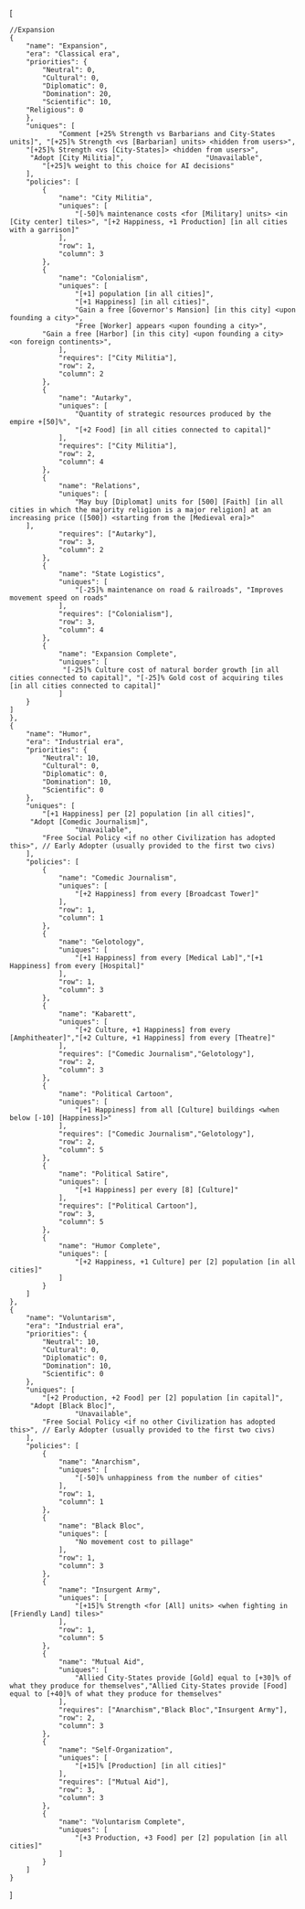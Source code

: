 [
	
	//Expansion 
    {
        "name": "Expansion",
        "era": "Classical era",
        "priorities": {
            "Neutral": 0,
            "Cultural": 0,
            "Diplomatic": 0,
            "Domination": 20,
            "Scientific": 10,
	    "Religious": 0
        },
        "uniques": [
                "Comment [+25% Strength vs Barbarians and City-States units]", "[+25]% Strength <vs [Barbarian] units> <hidden from users>", 
		"[+25]% Strength <vs [City-States]> <hidden from users>",
		 "Adopt [City Militia]", 					"Unavailable",
			"[+25]% weight to this choice for AI decisions"
        ],
        "policies": [
            {
                "name": "City Militia",
                "uniques": [
                    "[-50]% maintenance costs <for [Military] units> <in [City center] tiles>", "[+2 Happiness, +1 Production] [in all cities with a garrison]"
                ],
                "row": 1,
                "column": 3
            },
            {
                "name": "Colonialism",
                "uniques": [
                    "[+1] population [in all cities]",
                    "[+1 Happiness] [in all cities]",
                    "Gain a free [Governor's Mansion] [in this city] <upon founding a city>",
                    "Free [Worker] appears <upon founding a city>",
			"Gain a free [Harbor] [in this city] <upon founding a city> <on foreign continents>",
                ],
                "requires": ["City Militia"],
                "row": 2,
                "column": 2
            },
            {
                "name": "Autarky",
                "uniques": [
                    "Quantity of strategic resources produced by the empire +[50]%",
                    "[+2 Food] [in all cities connected to capital]"
                ],
                "requires": ["City Militia"],
                "row": 2,
                "column": 4
            },
            {
                "name": "Relations",
                "uniques": [
                    "May buy [Diplomat] units for [500] [Faith] [in all cities in which the majority religion is a major religion] at an increasing price ([500]) <starting from the [Medieval era]>"
		],
                "requires": ["Autarky"],
                "row": 3,
                "column": 2
            },
            {
                "name": "State Logistics",
                "uniques": [
                    "[-25]% maintenance on road & railroads", "Improves movement speed on roads"
                ],
                "requires": ["Colonialism"],
                "row": 3,
                "column": 4
            },
            {
                "name": "Expansion Complete",
                "uniques": [
                 "[-25]% Culture cost of natural border growth [in all cities connected to capital]", "[-25]% Gold cost of acquiring tiles [in all cities connected to capital]"
                ]
	    }
	]
    },
    {
        "name": "Humor",
        "era": "Industrial era",
        "priorities": {
            "Neutral": 10,
            "Cultural": 0,
            "Diplomatic": 0,
            "Domination": 10,
            "Scientific": 0
        },
        "uniques": [
            "[+1 Happiness] per [2] population [in all cities]",
		 "Adopt [Comedic Journalism]", 
					"Unavailable",
			"Free Social Policy <if no other Civilization has adopted this>", // Early Adopter (usually provided to the first two civs)
        ],
        "policies": [
            {
                "name": "Comedic Journalism",
                "uniques": [
                    "[+2 Happiness] from every [Broadcast Tower]"
                ],
                "row": 1,
                "column": 1
            },
            {
                "name": "Gelotology",
                "uniques": [
                    "[+1 Happiness] from every [Medical Lab]","[+1 Happiness] from every [Hospital]"
                ],
                "row": 1,
                "column": 3
            },
            {
                "name": "Kabarett",
                "uniques": [
                    "[+2 Culture, +1 Happiness] from every [Amphitheater]","[+2 Culture, +1 Happiness] from every [Theatre]"
                ],
                "requires": ["Comedic Journalism","Gelotology"],
                "row": 2,
                "column": 3
            },
            {
                "name": "Political Cartoon",
                "uniques": [
                    "[+1 Happiness] from all [Culture] buildings <when below [-10] [Happiness]>"
                ],
                "requires": ["Comedic Journalism","Gelotology"],
                "row": 2,
                "column": 5
            },
            {
                "name": "Political Satire",
                "uniques": [
                    "[+1 Happiness] per every [8] [Culture]"
                ],
                "requires": ["Political Cartoon"],
                "row": 3,
                "column": 5
            },
            {
                "name": "Humor Complete",
                "uniques": [
                    "[+2 Happiness, +1 Culture] per [2] population [in all cities]"
                ]
            }
        ]
    },
    {
        "name": "Voluntarism",
        "era": "Industrial era",
        "priorities": {
            "Neutral": 10,
            "Cultural": 0,
            "Diplomatic": 0,
            "Domination": 10,
            "Scientific": 0
        },
        "uniques": [
            "[+2 Production, +2 Food] per [2] population [in capital]",
		 "Adopt [Black Bloc]",
					"Unavailable",
			"Free Social Policy <if no other Civilization has adopted this>", // Early Adopter (usually provided to the first two civs)
        ],
        "policies": [
            {
                "name": "Anarchism",
                "uniques": [
                    "[-50]% unhappiness from the number of cities"
                ],
                "row": 1,
                "column": 1
            },
            {
                "name": "Black Bloc",
                "uniques": [
                    "No movement cost to pillage"
                ],
                "row": 1,
                "column": 3
            },
            {
                "name": "Insurgent Army",
                "uniques": [
                    "[+15]% Strength <for [All] units> <when fighting in [Friendly Land] tiles>"
                ],
                "row": 1,
                "column": 5
            },
            {
                "name": "Mutual Aid",
                "uniques": [
                    "Allied City-States provide [Gold] equal to [+30]% of what they produce for themselves","Allied City-States provide [Food] equal to [+40]% of what they produce for themselves"
                ],
                "requires": ["Anarchism","Black Bloc","Insurgent Army"],
                "row": 2,
                "column": 3
            },
            {
                "name": "Self-Organization",
                "uniques": [
                    "[+15]% [Production] [in all cities]"
                ],
                "requires": ["Mutual Aid"],
                "row": 3,
                "column": 3
            },
            {
                "name": "Voluntarism Complete",
                "uniques": [
                    "[+3 Production, +3 Food] per [2] population [in all cities]"
                ]
            }
        ]
    }
]
